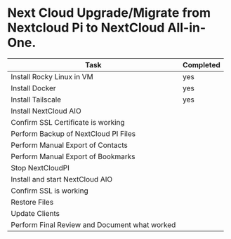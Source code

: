 # Next Cloud Upgrade/Migrate from Nextcloud Pi to NextCloud All-in-One.

| Task                                          | Completed |
|-----------------------------------------------|-----------|
| Install Rocky Linux in VM                     | yes       |
| Install Docker                                | yes       |
| Install Tailscale                             | yes       |
| Install NextCloud AIO                         |           |
| Confirm SSL Certificate is working            |           |
| Perform Backup of NextCloud PI Files          |           |
| Perform Manual Export of Contacts             |           |
| Perform Manual Export of Bookmarks            |           |
| Stop NextCloudPI                              |           |
| Install and start NextCloud AIO               |           |
| Confirm SSL is working                        |           |
| Restore Files                                 |           |
| Update Clients                                |           |
| Perform Final Review and Document what worked |           |

